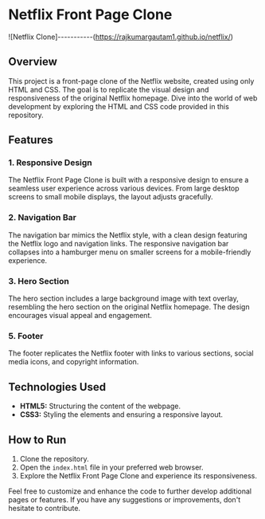 # Netflix Front Page Clone

![Netflix Clone]-----------(https://rajkumargautam1.github.io/netflix/)

## Overview

This project is a front-page clone of the Netflix website, created using only HTML and CSS. The goal is to replicate the visual design and responsiveness of the original Netflix homepage. Dive into the world of web development by exploring the HTML and CSS code provided in this repository.

## Features

### 1. Responsive Design

The Netflix Front Page Clone is built with a responsive design to ensure a seamless user experience across various devices. From large desktop screens to small mobile displays, the layout adjusts gracefully.

### 2. Navigation Bar

The navigation bar mimics the Netflix style, with a clean design featuring the Netflix logo and navigation links. The responsive navigation bar collapses into a hamburger menu on smaller screens for a mobile-friendly experience.

### 3. Hero Section

The hero section includes a large background image with text overlay, resembling the hero section on the original Netflix homepage. The design encourages visual appeal and engagement.

### 5. Footer

The footer replicates the Netflix footer with links to various sections, social media icons, and copyright information.

## Technologies Used

- **HTML5:** Structuring the content of the webpage.
- **CSS3:** Styling the elements and ensuring a responsive layout.

## How to Run

1. Clone the repository.
2. Open the `index.html` file in your preferred web browser.
3. Explore the Netflix Front Page Clone and experience its responsiveness.

Feel free to customize and enhance the code to further develop additional pages or features. If you have any suggestions or improvements, don't hesitate to contribute.



